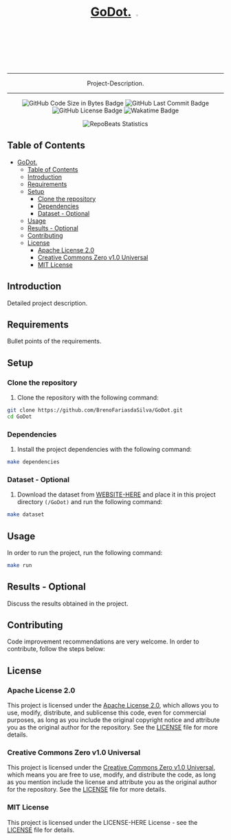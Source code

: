 <div align="center">
  
# [GoDot.](Repository-URL) <img src="Icon-Image-URL"  width="3%" height="3%">

</div>

<div align="center">
  
---

Project-Description.
  
---

</div>

<div align="center">

![GitHub Code Size in Bytes Badge](https://img.shields.io/github/languages/code-size/BrenoFariasdaSilva/GoDot)
![GitHub Last Commit Badge](https://img.shields.io/github/last-commit/BrenoFariasdaSilva/GoDot)
![GitHub License Badge](https://img.shields.io/github/license/BrenoFariasdaSilva/GoDot)
![Wakatime Badge](https://wakatime.com/badge/github/BrenoFariasdaSilva/GoDot.svg)

</div>

<div align="center">
  
![RepoBeats Statistics](https://repobeats.axiom.co/api/embed/3c3d7b46b9dea4697afbab06ed9a9afbbf3f52be.svg "Repobeats analytics image")

</div>

## Table of Contents
- [GoDot. ](#GoDot-)
	- [Table of Contents](#table-of-contents)
	- [Introduction](#introduction)
	- [Requirements](#requirements)
	- [Setup](#setup)
		- [Clone the repository](#clone-the-repository)
		- [Dependencies](#dependencies)
		- [Dataset - Optional](#dataset---optional)
	- [Usage](#usage)
	- [Results - Optional](#results---optional)
	- [Contributing](#contributing)
	- [License](#license)
		- [Apache License 2.0](#apache-license-20)
		- [Creative Commons Zero v1.0 Universal](#creative-commons-zero-v10-universal)
		- [MIT License](#mit-license)


## Introduction

Detailed project description.

## Requirements

Bullet points of the requirements.

## Setup

### Clone the repository

1. Clone the repository with the following command:

```bash
git clone https://github.com/BrenoFariasdaSilva/GoDot.git
cd GoDot
```

### Dependencies

1. Install the project dependencies with the following command:

```bash
make dependencies
```

### Dataset - Optional

1. Download the dataset from [WEBSITE-HERE]() and place it in this project directory `(/GoDot)` and run the following command:

```bash
make dataset
```

## Usage

In order to run the project, run the following command:

```bash
make run
```

## Results - Optional

Discuss the results obtained in the project.

## Contributing

Code improvement recommendations are very welcome. In order to contribute, follow the steps below:

## License

### Apache License 2.0

This project is licensed under the [Apache License 2.0](LICENSE), which allows you to use, modify, distribute, and sublicense this code, even for commercial purposes, as long as you include the original copyright notice and attribute you as the original author for the repository. See the [LICENSE](LICENSE) file for more details.

### Creative Commons Zero v1.0 Universal

This project is licensed under the [Creative Commons Zero v1.0 Universal](LICENSE), which means you are free to use, modify, and distribute the code, as long as you mention include the license and attribute you as the original author for the repository. See the [LICENSE](LICENSE) file for more details.

### MIT License

This project is licensed under the LICENSE-HERE License - see the [LICENSE](LICENSE) file for details.
